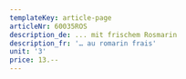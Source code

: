 ```yaml
---
templateKey: article-page
articleNr: 60035ROS
description_de: ... mit frischem Rosmarin
description_fr: '… au romarin frais'
unit: '3'
price: 13.--
---
```



